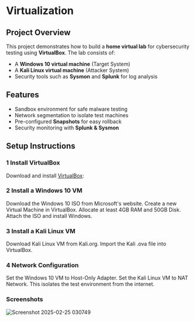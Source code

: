 # Virtualization

## Project Overview
This project demonstrates how to build a **home virtual lab** for cybersecurity testing using **VirtualBox**. 
The lab consists of:
- A **Windows 10 virtual machine** (Target System)
- A **Kali Linux virtual machine** (Attacker System)
- Security tools such as **Sysmon** and **Splunk** for log analysis

## Features
- Sandbox environment for safe malware testing
- Network segmentation to isolate test machines
- Pre-configured **Snapshots** for easy rollback
- Security monitoring with **Splunk & Sysmon**

## Setup Instructions
### 1 Install VirtualBox
Download and install [VirtualBox](https://www.virtualbox.org/):
### 2 Install a Windows 10 VM
Download the Windows 10 ISO from Microsoft's website.
Create a new Virtual Machine in VirtualBox.
Allocate at least 4GB RAM and 50GB Disk.
Attach the ISO and install Windows.
### 3 Install a Kali Linux VM
Download Kali Linux VM from Kali.org.
Import the Kali .ova file into VirtualBox.
### 4 Network Configuration
Set the Windows 10 VM to Host-Only Adapter.
Set the Kali Linux VM to NAT Network.
This isolates the test environment from the internet.

### Screenshots
![Screenshot 2025-02-25 030749](https://github.com/user-attachments/assets/7cc3e916-d56f-4b42-908e-dd01c3cdea61)
